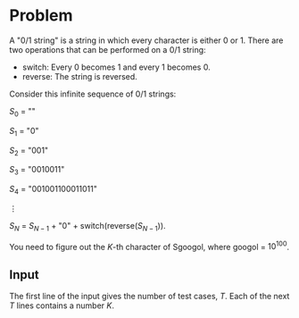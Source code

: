 # Problem

A "0/1 string" is a string in which every character is either $0$ or $1$. There are two operations that can be performed on a 0/1 string:

- switch: Every $0$ becomes $1$ and every $1$ becomes $0$.
- reverse: The string is reversed.

Consider this infinite sequence of 0/1 strings:

$S_0$ = ""

$S_1$ = "0"

$S_2$ = "001"

$S_3$ = "0010011"

$S_4$ = "001001100011011"

$\vdots$

$S_N$ = $S_{N-1}$ + "0" + switch(reverse($S_{N-1}$)).

You need to figure out the $K$-th character of Sgoogol, where googol = $10^{100}$.

## Input

The first line of the input gives the number of test cases, $T$. Each of the next $T$ lines contains a number $K$.
